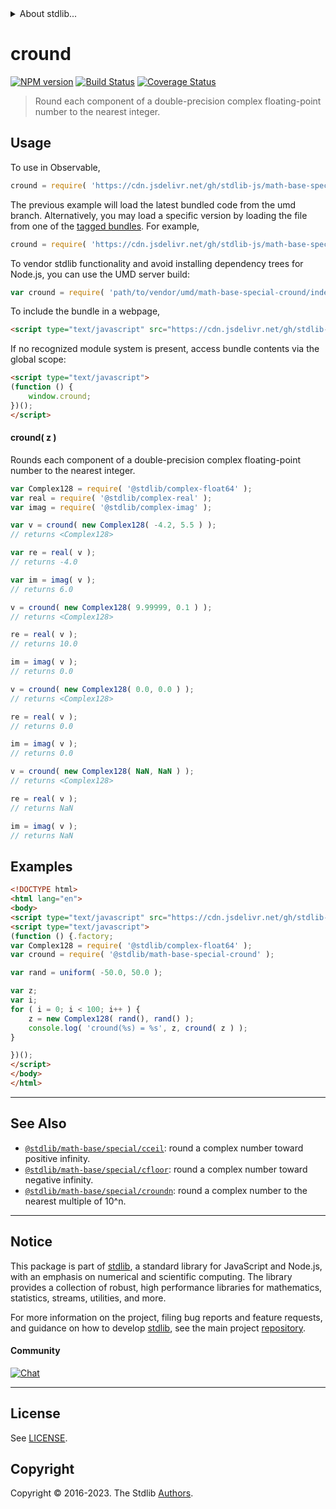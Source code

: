 <!--

@license Apache-2.0

Copyright (c) 2018 The Stdlib Authors.

Licensed under the Apache License, Version 2.0 (the "License");
you may not use this file except in compliance with the License.
You may obtain a copy of the License at

   http://www.apache.org/licenses/LICENSE-2.0

Unless required by applicable law or agreed to in writing, software
distributed under the License is distributed on an "AS IS" BASIS,
WITHOUT WARRANTIES OR CONDITIONS OF ANY KIND, either express or implied.
See the License for the specific language governing permissions and
limitations under the License.

-->


<details>
  <summary>
    About stdlib...
  </summary>
  <p>We believe in a future in which the web is a preferred environment for numerical computation. To help realize this future, we've built stdlib. stdlib is a standard library, with an emphasis on numerical and scientific computation, written in JavaScript (and C) for execution in browsers and in Node.js.</p>
  <p>The library is fully decomposable, being architected in such a way that you can swap out and mix and match APIs and functionality to cater to your exact preferences and use cases.</p>
  <p>When you use stdlib, you can be absolutely certain that you are using the most thorough, rigorous, well-written, studied, documented, tested, measured, and high-quality code out there.</p>
  <p>To join us in bringing numerical computing to the web, get started by checking us out on <a href="https://github.com/stdlib-js/stdlib">GitHub</a>, and please consider <a href="https://opencollective.com/stdlib">financially supporting stdlib</a>. We greatly appreciate your continued support!</p>
</details>

# cround

[![NPM version][npm-image]][npm-url] [![Build Status][test-image]][test-url] [![Coverage Status][coverage-image]][coverage-url] <!-- [![dependencies][dependencies-image]][dependencies-url] -->

> Round each component of a double-precision complex floating-point number to the nearest integer.



<section class="usage">

## Usage

To use in Observable,

```javascript
cround = require( 'https://cdn.jsdelivr.net/gh/stdlib-js/math-base-special-cround@umd/browser.js' )
```
The previous example will load the latest bundled code from the umd branch. Alternatively, you may load a specific version by loading the file from one of the [tagged bundles](https://github.com/stdlib-js/math-base-special-cround/tags). For example,

```javascript
cround = require( 'https://cdn.jsdelivr.net/gh/stdlib-js/math-base-special-cround@v0.1.0-umd/browser.js' )
```

To vendor stdlib functionality and avoid installing dependency trees for Node.js, you can use the UMD server build:

```javascript
var cround = require( 'path/to/vendor/umd/math-base-special-cround/index.js' )
```

To include the bundle in a webpage,

```html
<script type="text/javascript" src="https://cdn.jsdelivr.net/gh/stdlib-js/math-base-special-cround@umd/browser.js"></script>
```

If no recognized module system is present, access bundle contents via the global scope:

```html
<script type="text/javascript">
(function () {
    window.cround;
})();
</script>
```

#### cround( z )

Rounds each component of a double-precision complex floating-point number to the nearest integer.

```javascript
var Complex128 = require( '@stdlib/complex-float64' );
var real = require( '@stdlib/complex-real' );
var imag = require( '@stdlib/complex-imag' );

var v = cround( new Complex128( -4.2, 5.5 ) );
// returns <Complex128>

var re = real( v );
// returns -4.0

var im = imag( v );
// returns 6.0

v = cround( new Complex128( 9.99999, 0.1 ) );
// returns <Complex128>

re = real( v );
// returns 10.0

im = imag( v );
// returns 0.0

v = cround( new Complex128( 0.0, 0.0 ) );
// returns <Complex128>

re = real( v );
// returns 0.0

im = imag( v );
// returns 0.0

v = cround( new Complex128( NaN, NaN ) );
// returns <Complex128>

re = real( v );
// returns NaN

im = imag( v );
// returns NaN
```

</section>

<!-- /.usage -->

<section class="examples">

## Examples

<!-- eslint no-undef: "error" -->

```html
<!DOCTYPE html>
<html lang="en">
<body>
<script type="text/javascript" src="https://cdn.jsdelivr.net/gh/stdlib-js/random-base-uniform@umd/browser.js"></script>
<script type="text/javascript">
(function () {.factory;
var Complex128 = require( '@stdlib/complex-float64' );
var cround = require( '@stdlib/math-base-special-cround' );

var rand = uniform( -50.0, 50.0 );

var z;
var i;
for ( i = 0; i < 100; i++ ) {
    z = new Complex128( rand(), rand() );
    console.log( 'cround(%s) = %s', z, cround( z ) );
}

})();
</script>
</body>
</html>
```

</section>

<!-- /.examples -->

<!-- C interface documentation. -->



<!-- Section for related `stdlib` packages. Do not manually edit this section, as it is automatically populated. -->

<section class="related">

* * *

## See Also

-   <span class="package-name">[`@stdlib/math-base/special/cceil`][@stdlib/math/base/special/cceil]</span><span class="delimiter">: </span><span class="description">round a complex number toward positive infinity.</span>
-   <span class="package-name">[`@stdlib/math-base/special/cfloor`][@stdlib/math/base/special/cfloor]</span><span class="delimiter">: </span><span class="description">round a complex number toward negative infinity.</span>
-   <span class="package-name">[`@stdlib/math-base/special/croundn`][@stdlib/math/base/special/croundn]</span><span class="delimiter">: </span><span class="description">round a complex number to the nearest multiple of 10^n.</span>

</section>

<!-- /.related -->

<!-- Section for all links. Make sure to keep an empty line after the `section` element and another before the `/section` close. -->


<section class="main-repo" >

* * *

## Notice

This package is part of [stdlib][stdlib], a standard library for JavaScript and Node.js, with an emphasis on numerical and scientific computing. The library provides a collection of robust, high performance libraries for mathematics, statistics, streams, utilities, and more.

For more information on the project, filing bug reports and feature requests, and guidance on how to develop [stdlib][stdlib], see the main project [repository][stdlib].

#### Community

[![Chat][chat-image]][chat-url]

---

## License

See [LICENSE][stdlib-license].


## Copyright

Copyright &copy; 2016-2023. The Stdlib [Authors][stdlib-authors].

</section>

<!-- /.stdlib -->

<!-- Section for all links. Make sure to keep an empty line after the `section` element and another before the `/section` close. -->

<section class="links">

[npm-image]: http://img.shields.io/npm/v/@stdlib/math-base-special-cround.svg
[npm-url]: https://npmjs.org/package/@stdlib/math-base-special-cround

[test-image]: https://github.com/stdlib-js/math-base-special-cround/actions/workflows/test.yml/badge.svg?branch=v0.1.0
[test-url]: https://github.com/stdlib-js/math-base-special-cround/actions/workflows/test.yml?query=branch:v0.1.0

[coverage-image]: https://img.shields.io/codecov/c/github/stdlib-js/math-base-special-cround/main.svg
[coverage-url]: https://codecov.io/github/stdlib-js/math-base-special-cround?branch=main

<!--

[dependencies-image]: https://img.shields.io/david/stdlib-js/math-base-special-cround.svg
[dependencies-url]: https://david-dm.org/stdlib-js/math-base-special-cround/main

-->

[chat-image]: https://img.shields.io/gitter/room/stdlib-js/stdlib.svg
[chat-url]: https://app.gitter.im/#/room/#stdlib-js_stdlib:gitter.im

[stdlib]: https://github.com/stdlib-js/stdlib

[stdlib-authors]: https://github.com/stdlib-js/stdlib/graphs/contributors

[umd]: https://github.com/umdjs/umd
[es-module]: https://developer.mozilla.org/en-US/docs/Web/JavaScript/Guide/Modules

[deno-url]: https://github.com/stdlib-js/math-base-special-cround/tree/deno
[umd-url]: https://github.com/stdlib-js/math-base-special-cround/tree/umd
[esm-url]: https://github.com/stdlib-js/math-base-special-cround/tree/esm
[branches-url]: https://github.com/stdlib-js/math-base-special-cround/blob/main/branches.md

[stdlib-license]: https://raw.githubusercontent.com/stdlib-js/math-base-special-cround/main/LICENSE

<!-- <related-links> -->

[@stdlib/math/base/special/cceil]: https://github.com/stdlib-js/math-base-special-cceil/tree/umd

[@stdlib/math/base/special/cfloor]: https://github.com/stdlib-js/math-base-special-cfloor/tree/umd

[@stdlib/math/base/special/croundn]: https://github.com/stdlib-js/math-base-special-croundn/tree/umd

<!-- </related-links> -->

</section>

<!-- /.links -->

